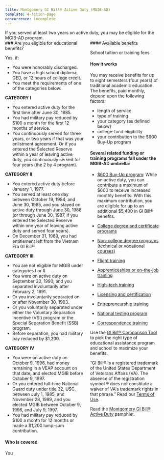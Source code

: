 ```yaml
---
title: Montgomery GI Bill® Active Duty (MGIB-AD)
template: 4-action-page
concurrence: incomplete
---
```


<div class="main" role="main" markdown="0">

<!--<div class="action-bar">
  <div class="row">
    <div class="small-12 columns">

    </div>
  </div>
</div>-->

<div class="section one" markdown="0">
<div class="primary" markdown="0">
<div class="row" markdown="0">
<div class="small-12 columns" markdown="1">
If you served at least two years on active duty, you may be eligible for the MGIB-AD program.
</div>
<div class="small-12 columns" markdown="1">
<div class="call-out">
### Are you eligible for educational benefits?

Yes, if:

-	You were honorably discharged.
-	You have a high school diploma, GED, or 12 hours of college credit.
-	You meet the requirements of one of the categories below:

**CATEGORY I**

- You entered active duty for the first time after June 30, 1985.
- You had military pay reduced by $100 a month for the first 12 months of service.
- You continuously served for three years, or two years if that was your enlistment agreement. Or if you entered the Selected Reserve within a year of leaving active duty, you continuously served for four years (the 2 by 4 program).

**CATEGORY II**

- You entered active duty before January 1, 1977.
- You served at least one day between October 19, 1984, and June 30, 1985, and you stayed on active duty through June 30, 1988 (or through June 30, 1987, if you entered the Selected Reserve within one year of leaving active duty and served four years).
- On December 31, 1989, you had entitlement left from the Vietnam Era GI Bill®.

**CATEGORY III**

- You are not eligible for MGIB under categories I or II.
- You were on active duty on September 30, 1990, and you separated involuntarily after February 2, 1991.
- Or you involuntarily separated on or after November 30, 1993.
- Or you voluntarily separated under either the Voluntary Separation Incentive (VSI) program or the Special Separation Benefit (SSB) program.
- Before separation, you had military pay reduced by $1,200.

**CATEGORY IV**

- You were on active duty on October 9, 1996, had money remaining in a VEAP account on that date, and elected MGIB before October 9, 1997.
- Or you entered full-time National Guard duty under title 32, USC, between July 1, 1985, and November 28, 1989, and you elected MGIB between October 9, 1996, and July 9, 1997.
- You had military pay reduced by $100 a month for 12 months or made a $1,200 lump-sum contribution.

#### Who is covered

You
</div>
<div markdown="1">
#### Available benefits

School tuition or training fees

#### How it works
You may receive benefits for up to eight semesters (four years) of traditional academic education. The benefits, paid monthly, depend upon the following factors:

- length of service
- type of training
- your category (as defined below)
- college-fund eligibility
- your contribution to the $600 Buy-Up program

#### Several related funding or training programs fall under the MGIB-AD umbrella:

- [$600 Buy-Up program](/education/gi-bill/buy-up-program/): While on active duty, you can contribute a maximum of $600 to receive increased monthly benefits. With this maximum contribution, you are eligible for up to an additional $5,400 in GI Bill® benefits.

- [College degree and certificate programs](/education/gi-bill/higher-learning/)
- [Non-college degree programs (technical or vocational courses)]({{site.url}}/education/work-learn/non-college-degree-program/)
- [Flight training](/education/training-testing-licensing/flight-training/)
- [Apprenticeships or on-the-job training](/education/work-learn/job-and-apprenticeship/)
- [High-tech training](/education/work-learn/non-traditional/accelerated-payments/)
- [Licensing and certification](/education/training-testing-licensing/licensing-certification/)
- [Entrepreneurship training](/education/training-testing-licensing/entrepreneurship-training/)
- [National testing program](/education/training-testing-licensing/national-testing-program/)
- [Correspondence training](/education/work-learn/non-traditional/correspondence-training/)

Use the [GI Bill® Comparison Tool](/gi-bill-comparison-tool/) to pick the right type of educational assistance program and school to maximize your benefits.

“GI Bill® is a registered trademark of the United States Department of Veterans Affairs (VA). The absence of the registration symbol ® does not constitute a waiver of VA's trademark rights in that phrase.” Read our [Terms of Use](http://www.benefits.va.gov/GIBILL/Trademark_Terms_of_Use.asp).

Read the [Montgomery GI Bill® Active Duty](http://www.benefits.va.gov/gibill/docs/pamphlets/ch30_pamphlet.pdf) pamphlet.

</div>

</div>
</div>
</div>


</div>
